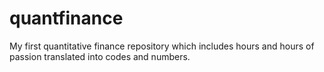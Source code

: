 # quantfinance
My first quantitative finance repository which includes hours and hours of passion translated into codes and numbers.
